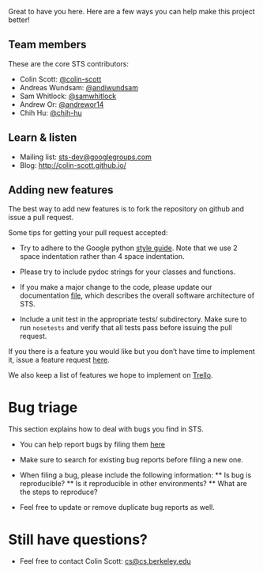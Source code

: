 Great to have you here. Here are a few ways you can help make this project better!

## Team members

These are the core STS contributors:

* Colin Scott: [@colin-scott](http://github.com/colin-scott)
* Andreas Wundsam: [@andiwundsam](http://github.com/andiwundsam)
* Sam Whitlock: [@samwhitlock](http://github.com/samwhitlock)
* Andrew Or: [@andrewor14](http://github.com/andrewor14)
* Chih Hu: [@chih-hu](https://github.com/chih-hu)

## Learn & listen

* Mailing list: sts-dev@googlegroups.com
* Blog: http://colin-scott.github.io/

## Adding new features

The best way to add new features is to fork the repository on github and issue a pull
request.

Some tips for getting your pull request accepted:

* Try to adhere to the Google python [style guide](http://google-styleguide.googlecode.com/svn/trunk/pyguide.html).
  Note that we use 2 space indentation rather than 4 space indentation.

* Please try to include pydoc strings for your classes and functions.

* If you make a major change to the code, please update our documentation
  [file](https://github.com/ucb-sts/sts/blob/master/DOCUMENTATION.md), which describes
  the overall software architecture of STS.

* Include a unit test in the appropriate tests/ subdirectory. Make sure to run
 `nosetests` and verify that all tests pass before issuing the pull request.

If you there is a feature you would like but you don’t have time to implement
it, issue a feature request [here](http://github.com/ucb-sts/sts/issues).

We also keep a list of features we hope to implement on
[Trello](https://trello.com/board/sts/4f44384523d39fc2042fa672).

# Bug triage

This section explains how to deal with bugs you find in STS.

* You can help report bugs by filing them [here](http://github.com/ucb-sts/sts/issues)
* Make sure to search for existing bug reports before filing a new one.
* When filing a bug, please include the following information:
** Is bug is reproducible?
** Is it reproducible in other environments?
** What are the steps to reproduce?

* Feel free to update or remove duplicate bug reports as well.

# Still have questions?

* Feel free to contact Colin Scott: cs@cs.berkeley.edu
